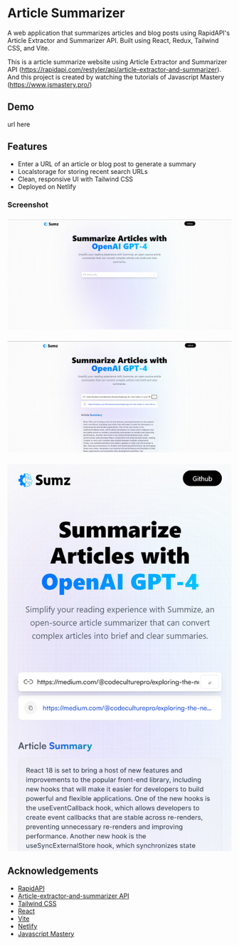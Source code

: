 # Article Summarizer

A web application that summarizes articles and blog posts using RapidAPI's Article Extractor and Summarizer API. Built using React, Redux, Tailwind CSS, and Vite.

This is a article summarize website using Article Extractor and Summarizer API (https://rapidapi.com/restyler/api/article-extractor-and-summarizer). And this project is created by watching the tutorials of Javascript Mastery (https://www.jsmastery.pro/)

## Demo

url here

## Features

- Enter a URL of an article or blog post to generate a summary
- Localstorage for storing recent search URLs
- Clean, responsive UI with Tailwind CSS
- Deployed on Netlify

### Screenshot

###
![](./images/Screenshot1.png)
###
![](./images/Screenshot2.png)
###
![](./images/Screenshot3.png)


## Acknowledgements

- [RapidAPI](https://rapidapi.com/hub/)
- [Article-extractor-and-summarizer API](https://rapidapi.com/restyler/api/article-extractor-and-summarizer)
- [Tailwind CSS](https://tailwindcss.com/)
- [React](https://react.dev/)
- [Vite](https://vitejs.dev/)
- [Netlify](https://www.netlify.com/)
- [Javascript Mastery](https://www.jsmastery.pro/)